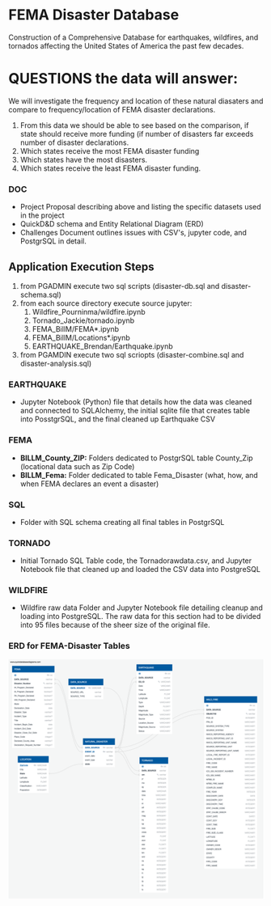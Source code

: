 # FEMA Disaster Database
Construction of a Comprehensive Database for earthquakes, wildfires, and tornados affecting the United States of America the past few decades.

# QUESTIONS the data will answer:
We will investigate the frequency and location of these natural diasaters and compare to frequency/location of FEMA disaster declarations.  
1. From this data we should be able to see based on the comparison, if state should receive more funding (if number of disasters far exceeds number of disaster declarations.
2. Which states receive the most FEMA disaster funding
3. Which states have the most disasters.
4. Which states receive the least FEMA disaster funding.

### DOC
- Project Proposal describing above and listing the specific datasets used in the project
- QuickD&D schema and Entity Relational Diagram (ERD)
- Challenges Document outlines issues with CSV's, jupyter code, and PostgrSQL in detail.

## Application Execution Steps
1. from PGADMIN execute two sql scripts (disaster-db.sql and disaster-schema.sql)
2. from each source directory execute source jupyter:
     1. Wildfire_Pourninma/wildfire.ipynb
     2. Tornado_Jackie/tornado.ipynb
     3. FEMA_BillM/FEMA*.ipynb
     4. FEMA_BillM/Locations*.ipynb
     5. EARTHQUAKE_Brendan/Earthquake.ipynb
3. from PGAMDIN execute two sql scriopts (disaster-combine.sql and disaster-analysis.sql)

### EARTHQUAKE
- Jupyter Notebook (Python) file that details how the data was cleaned and connected to SQLAlchemy, the initial sqlite file that creates table into PosstgrSQL, and the final cleaned up Earthquake CSV

### FEMA
- **BILLM_County_ZIP:** Folders dedicated to PostgrSQL table County_Zip (locational data such as Zip Code)
- **BILLM_Fema:** Folder dedicated to table Fema_Disaster (what, how, and when FEMA declares an event a disaster)

### SQL
- Folder with SQL schema creating all final tables in PostgrSQL

### TORNADO
- Initial Tornado SQL Table code, the Tornadorawdata.csv, and Jupyter Notebook file that cleaned up and loaded the CSV data into PostgreSQL

### WILDFIRE
- Wildfire raw data Folder and Jupyter Notebook file detailing cleanup and loading into PostgreSQL.  The raw data for this section had to be divided into 95 files because of the sheer size of the original file.

### ERD for FEMA-Disaster Tables
![](https://github.com/msfa12th/fema-disasters/blob/master/DOC/disaster-schema.png)


